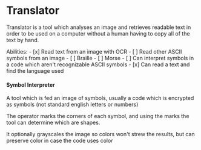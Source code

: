 # Translator

Translator is a tool which analyses an image and retrieves readable text in order to be used on a computer without a human having to copy all of the text by hand. 

Abilities:
    - [x] Read text from an image with OCR
    - [ ] Read other ASCII symbols from an image
      - [ ] Braille
      - [ ] Morse
    - [ ] Can interpret symbols in a code which aren't recognizable ASCII symbols 
    - [x] Can read a text and find the language used
    
#### Symbol Interpreter

A tool which is fed an image of symbols, usually a code which is encrypted as symbols (not standard english letters or numbers)

The operator marks the corners of each symbol, and using the marks the tool can determine which are shapes. 

It optionally grayscales the image so colors won't strew the results, but can preserve color in case the code uses color